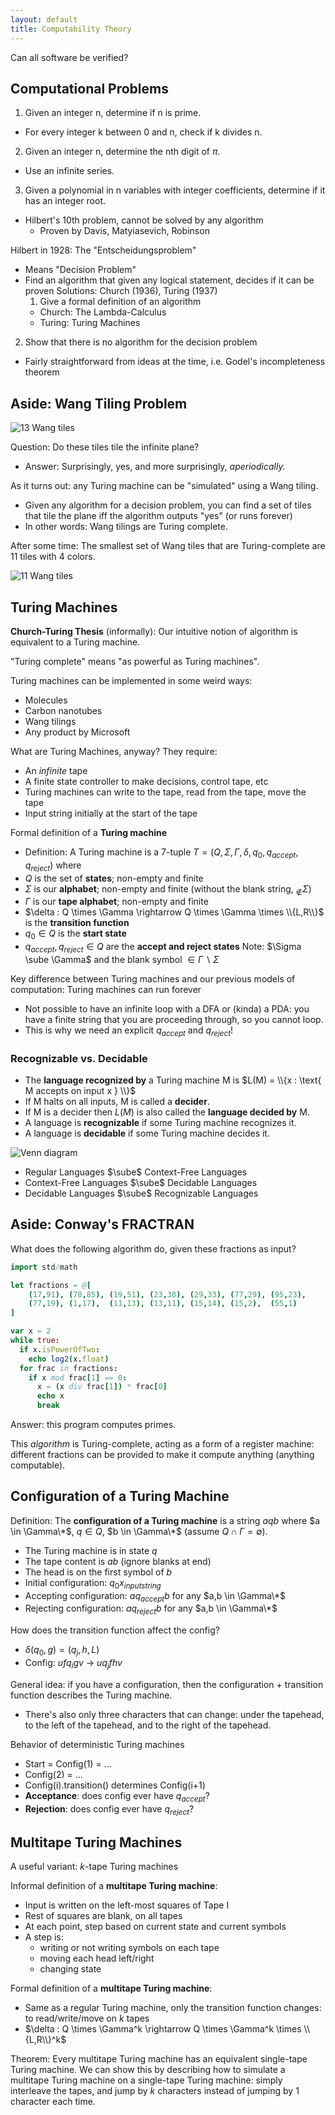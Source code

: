```yaml
---
layout: default
title: Computability Theory
---
```


Can all software be verified?

## Computational Problems
1. Given an integer n, determine if n is prime.
- For every integer k between 0 and n, check if k divides n.
2. Given an integer n, determine the nth digit of $\pi$.
- Use an infinite series.
3. Given a polynomial in n variables with integer coefficients, determine if it has an integer root.
- Hilbert's 10th problem, cannot be solved by any algorithm
	- Proven by Davis, Matyiasevich, Robinson

Hilbert in 1928: The "Entscheidungsproblem"
- Means "Decision Problem"
- Find an algorithm that given any logical statement, decides if it can be proven
Solutions: Church (1936), Turing (1937)
	1. Give a formal definition of an algorithm
	- Church: The Lambda-Calculus
	- Turing: Turing Machines
2. Show that there is no algorithm for the decision problem
- Fairly straightforward from ideas at the time, i.e. Godel's incompleteness theorem

## Aside: Wang Tiling Problem

![13 Wang tiles](https://upload.wikimedia.org/wikipedia/commons/f/f3/Wang_tiles.svg)

Question: Do these tiles tile the infinite plane?
- Answer: Surprisingly, yes, and more surprisingly, _aperiodically._

As it turns out: any Turing machine can be "simulated" using a Wang tiling.
- Given any algorithm for a decision problem, you can find a set of tiles that tile the plane iff the algorithm outputs "yes" (or runs forever)
- In other words: Wang tilings are Turing complete.

After some time: The smallest set of Wang tiles that are Turing-complete are 11 tiles with 4 colors.

![11 Wang tiles](https://upload.wikimedia.org/wikipedia/commons/thumb/a/a4/Wang_11_tiles.svg/1024px-Wang_11_tiles.svg.png)

## Turing Machines

**Church-Turing Thesis** (informally): Our intuitive notion of algorithm is equivalent to a Turing machine.

"Turing complete" means "as powerful as Turing machines".

Turing machines can be implemented in some weird ways:
- Molecules
- Carbon nanotubes
- Wang tilings
- Any product by Microsoft

What are Turing Machines, anyway? They require:
- An _infinite_ tape
- A finite state controller to make decisions, control tape, etc
- Turing machines can write to the tape, read from the tape, move the tape
- Input string initially at the start of the tape

Formal definition of a **Turing machine**
- Definition: A Turing machine is a 7-tuple $T = (Q,\Sigma,\Gamma,\delta,q_0,q_{accept},q_{reject})$ where
- $Q$ is the set of **states**; non-empty and finite
- $\Sigma$ is our **alphabet**; non-empty and finite (without the blank string, $_ \notin \Sigma$)
- $\Gamma$ is our **tape alphabet**; non-empty and finite
- $\delta : Q \times \Gamma \rightarrow Q \times \Gamma \times \\{L,R\\}$ is the **transition function**
- $q_0 \in Q$ is the **start state**
- $q_{accept}, q_{reject} \in Q$ are the **accept and reject states**
Note: $\Sigma \sube \Gamma$ and the blank symbol $\in \Gamma \backslash \Sigma$

Key difference between Turing machines and our previous models of computation: Turing machines can run forever
- Not possible to have an infinite loop with a DFA or (kinda) a PDA: you have a finite string that you are proceeding through, so you cannot loop.
- This is why we need an explicit $q_{accept}$ and $q_{reject}$!

### Recognizable vs. Decidable
- The **language recognized by** a Turing machine M is $L(M) = \\{x : \text{ M accepts on input x } \\}$
- If M halts on all inputs, M is called a **decider**.
- If M is a decider then $L(M)$ is also called the **language decided by** M.
- A language is **recognizable** if some Turing machine recognizes it.
- A language is **decidable** if some Turing machine decides it.

![Venn diagram](https://i.stack.imgur.com/CJc44.png)
- Regular Languages $\sube$ Context-Free Languages
- Context-Free Languages $\sube$ Decidable Languages
- Decidable Languages $\sube$ Recognizable Languages

## Aside: Conway's FRACTRAN

What does the following algorithm do, given these fractions as input?

```nim
import std/math

let fractions = @[
	(17,91), (78,85), (19,51), (23,38), (29,33), (77,29), (95,23), 
	(77,19), (1,17),  (11,13), (13,11), (15,14), (15,2),  (55,1)
]

var x = 2
while true:
  if x.isPowerOfTwo:
    echo log2(x.float)
  for frac in fractions:
    if x mod frac[1] == 0:
      x = (x div frac[1]) * frac[0]
      echo x
      break
```

Answer: this program computes primes.

This _algorithm_ is Turing-complete, acting as a form of a register machine: different fractions can be provided to make it compute anything (anything computable).

## Configuration of a Turing Machine

Definition: The **configuration of a Turing machine** is a string $aqb$ where $a \in \Gamma\*$, $q \in Q$, $b \in \Gamma\*$ (assume $Q \cap \Gamma = \emptyset$).
- The Turing machine is in state $q$
- The tape content is $ab$ (ignore blanks at end)
- The head is on the first symbol of $b$
- Initial configuration: $q_0 x_{input string}$
- Accepting configuration: $a q_{accept} b$ for any $a,b \in \Gamma\*$
- Rejecting configuration: $a q_{reject} b$ for any $a,b \in \Gamma\*$

How does the transition function affect the config?
- $\delta(q_0,g) = (q_j,h,L)$
- Config: $uf q_i gv$ -> $u q_j fhv$

General idea: if you have a configuration, then the configuration + transition function describes the Turing machine.
- There's also only three characters that can change: under the tapehead, to the left of the tapehead, and to the right of the tapehead.

Behavior of deterministic Turing machines
- Start = Config(1) = ...
- Config(2) = ...
- Config(i).transition() determines Config(i+1)
- **Acceptance**: does config ever have $q_{accept}$?
- **Rejection**: does config ever have $q_{reject}$?

## Multitape Turing Machines

A useful variant: $k$-tape Turing machines

Informal definition of a **multitape Turing machine**:
- Input is written on the left-most squares of Tape I
- Rest of squares are blank, on all tapes
- At each point, step based on current state and current symbols
- A step is:
	- writing or not writing symbols on each tape
	- moving each head left/right
	- changing state

Formal definition of a **multitape Turing machine**:
- Same as a regular Turing machine, only the transition function changes: to read/write/move on $k$ tapes
- $\delta : Q \times \Gamma^k \rightarrow Q \times \Gamma^k \times \\{L,R\\}^k$

Theorem: Every multitape Turing machine has an equivalent single-tape Turing machine. We can show this by describing how to simulate a multitape Turing machine on a single-tape Turing machine: simply interleave the tapes, and jump by $k$ characters instead of jumping by 1 character each time.

